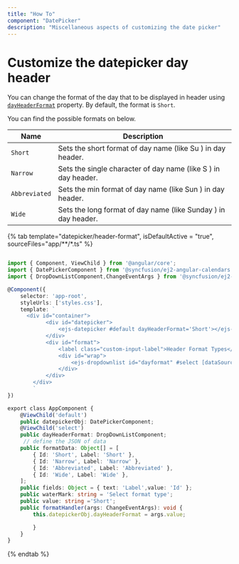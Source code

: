 ```yaml
---
title: "How To"
component: "DatePicker"
description: "Miscellaneous aspects of customizing the date picker"
---
```


# Customize the datepicker day header

You can change the format of the day that to be displayed in header using [`dayHeaderFormat`](../../api/datepicker#dayheaderformat) property. By default, the format is `Short`.

You can find the possible formats on below.

| **Name** | **Description** |
|------|---------------------|
| `Short` | Sets the short format of day name (like Su ) in day header. |
| `Narrow` | Sets the single character of day name (like S ) in day header. |
| `Abbreviated` | Sets the min format of day name (like Sun ) in day header. |
| `Wide` | Sets the long format of day name (like Sunday ) in day header. |

{% tab template="datepicker/header-format", isDefaultActive = "true", sourceFiles="app/**/*.ts" %}

```typescript

import { Component, ViewChild } from '@angular/core';
import { DatePickerComponent } from '@syncfusion/ej2-angular-calendars';
import { DropDownListComponent,ChangeEventArgs } from '@syncfusion/ej2-angular-dropdowns';

@Component({
    selector: 'app-root',
    styleUrls: ['styles.css'],
    template: `
      <div id="container">
            <div id="datepicker">
                <ejs-datepicker #default dayHeaderFormat='Short'></ejs-datepicker>
            </div>
            <div id="format">
                <label class="custom-input-label">Header Format Types</label>
                <div id="wrap">
                    <ejs-dropdownlist id="dayformat" #select [dataSource]='formatData' [(value)]='value' [fields]='fields' [placeholder]='waterMark' (change)='formatHandler($event)'></ejs-dropdownlist>
                </div>
            </div>
        </div>
        `
})

export class AppComponent {
    @ViewChild('default')
    public datepickerObj: DatePickerComponent;
    @ViewChild('select')
    public dayHeaderFormat: DropDownListComponent;
     // define the JSON of data
    public formatData: Object[] = [
        { Id: 'Short', Label: 'Short' },
        { Id: 'Narrow', Label: 'Narrow' },
        { Id: 'Abbreviated', Label: 'Abbreviated' },
        { Id: 'Wide', Label: 'Wide' },
    ];
    public fields: Object = { text: 'Label',value: 'Id' };
    public waterMark: string = 'Select format type';
    public value: string ='Short';
    public formatHandler(args: ChangeEventArgs): void {
        this.datepickerObj.dayHeaderFormat = args.value;

        }
    }
}

```

{% endtab %}
